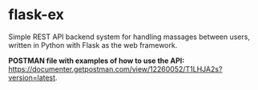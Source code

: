 # flask-ex

Simple REST API backend system for handling massages between users, written in Python with Flask as the web framework.</br>

**POSTMAN file with examples of how to use the API:** <br/>
https://documenter.getpostman.com/view/12260052/T1LHJA2s?version=latest.
